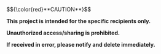<p align="left">$${\color{red}**CAUTION**}$$</p>

**This project is intended for the specific recipients only.**

**Unauthorized access/sharing is prohibited.**

**If received in error, please notify and delete immediately.**

